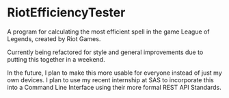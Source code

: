 # RiotEfficiencyTester
A program for calculating the most efficient spell in the game League of Legends, created by Riot Games.

Currently being refactored for style and general improvements due to putting this together in a weekend.

In the future, I plan to make this more usable for everyone instead of just my own devices. I plan to use my recent internship at SAS to incorporate this into a Command Line Interface using their more formal REST API Standards.
